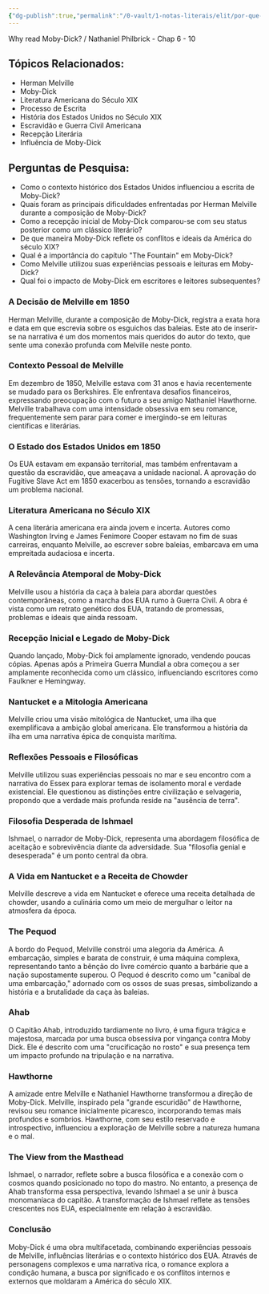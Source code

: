 ```yaml
---
{"dg-publish":true,"permalink":"/0-vault/1-notas-literais/elit/por-que-ler-moby-dick-part-2/","dgHomeLink":true,"dgShowLocalGraph":true,"dgShowFileTree":true,"noteIcon":""}
---
```


 Why read Moby-Dick? / Nathaniel Philbrick - Chap 6 - 10

## Tópicos Relacionados:
- Herman Melville
- Moby-Dick
- Literatura Americana do Século XIX
- Processo de Escrita
- História dos Estados Unidos no Século XIX
- Escravidão e Guerra Civil Americana
- Recepção Literária
- Influência de Moby-Dick

## Perguntas de Pesquisa:
- Como o contexto histórico dos Estados Unidos influenciou a escrita de Moby-Dick?
- Quais foram as principais dificuldades enfrentadas por Herman Melville durante a composição de Moby-Dick?
- Como a recepção inicial de Moby-Dick comparou-se com seu status posterior como um clássico literário?
- De que maneira Moby-Dick reflete os conflitos e ideais da América do século XIX?
- Qual é a importância do capítulo "The Fountain" em Moby-Dick?
- Como Melville utilizou suas experiências pessoais e leituras em Moby-Dick?
- Qual foi o impacto de Moby-Dick em escritores e leitores subsequentes?

### A Decisão de Melville em 1850
Herman Melville, durante a composição de Moby-Dick, registra a exata hora e data em que escrevia sobre os esguichos das baleias. Este ato de inserir-se na narrativa é um dos momentos mais queridos do autor do texto, que sente uma conexão profunda com Melville neste ponto.

### Contexto Pessoal de Melville
Em dezembro de 1850, Melville estava com 31 anos e havia recentemente se mudado para os Berkshires. Ele enfrentava desafios financeiros, expressando preocupação com o futuro a seu amigo Nathaniel Hawthorne. Melville trabalhava com uma intensidade obsessiva em seu romance, frequentemente sem parar para comer e imergindo-se em leituras científicas e literárias.

### O Estado dos Estados Unidos em 1850
Os EUA estavam em expansão territorial, mas também enfrentavam a questão da escravidão, que ameaçava a unidade nacional. A aprovação do Fugitive Slave Act em 1850 exacerbou as tensões, tornando a escravidão um problema nacional.

### Literatura Americana no Século XIX
A cena literária americana era ainda jovem e incerta. Autores como Washington Irving e James Fenimore Cooper estavam no fim de suas carreiras, enquanto Melville, ao escrever sobre baleias, embarcava em uma empreitada audaciosa e incerta.

### A Relevância Atemporal de Moby-Dick
Melville usou a história da caça à baleia para abordar questões contemporâneas, como a marcha dos EUA rumo à Guerra Civil. A obra é vista como um retrato genético dos EUA, tratando de promessas, problemas e ideais que ainda ressoam.

### Recepção Inicial e Legado de Moby-Dick
Quando lançado, Moby-Dick foi amplamente ignorado, vendendo poucas cópias. Apenas após a Primeira Guerra Mundial a obra começou a ser amplamente reconhecida como um clássico, influenciando escritores como Faulkner e Hemingway.

### Nantucket e a Mitologia Americana
Melville criou uma visão mitológica de Nantucket, uma ilha que exemplificava a ambição global americana. Ele transformou a história da ilha em uma narrativa épica de conquista marítima.

### Reflexões Pessoais e Filosóficas
Melville utilizou suas experiências pessoais no mar e seu encontro com a narrativa do Essex para explorar temas de isolamento moral e verdade existencial. Ele questionou as distinções entre civilização e selvageria, propondo que a verdade mais profunda reside na "ausência de terra".

### Filosofia Desperada de Ishmael
Ishmael, o narrador de Moby-Dick, representa uma abordagem filosófica de aceitação e sobrevivência diante da adversidade. Sua "filosofia genial e desesperada" é um ponto central da obra.

### A Vida em Nantucket e a Receita de Chowder
Melville descreve a vida em Nantucket e oferece uma receita detalhada de chowder, usando a culinária como um meio de mergulhar o leitor na atmosfera da época.

### **The Pequod**
A bordo do Pequod, Melville constrói uma alegoria da América. A embarcação, simples e barata de construir, é uma máquina complexa, representando tanto a bênção do livre comércio quanto a barbárie que a nação supostamente superou. O Pequod é descrito como um "canibal de uma embarcação," adornado com os ossos de suas presas, simbolizando a história e a brutalidade da caça às baleias.

### **Ahab**
O Capitão Ahab, introduzido tardiamente no livro, é uma figura trágica e majestosa, marcada por uma busca obsessiva por vingança contra Moby Dick. Ele é descrito com uma "crucificação no rosto" e sua presença tem um impacto profundo na tripulação e na narrativa.

### **Hawthorne**
A amizade entre Melville e Nathaniel Hawthorne transformou a direção de Moby-Dick. Melville, inspirado pela "grande escuridão" de Hawthorne, revisou seu romance inicialmente picaresco, incorporando temas mais profundos e sombrios. Hawthorne, com seu estilo reservado e introspectivo, influenciou a exploração de Melville sobre a natureza humana e o mal.

### **The View from the Masthead**
Ishmael, o narrador, reflete sobre a busca filosófica e a conexão com o cosmos quando posicionado no topo do mastro. No entanto, a presença de Ahab transforma essa perspectiva, levando Ishmael a se unir à busca monomaníaca do capitão. A transformação de Ishmael reflete as tensões crescentes nos EUA, especialmente em relação à escravidão.

### Conclusão
Moby-Dick é uma obra multifacetada, combinando experiências pessoais de Melville, influências literárias e o contexto histórico dos EUA. Através de personagens complexos e uma narrativa rica, o romance explora a condição humana, a busca por significado e os conflitos internos e externos que moldaram a América do século XIX.